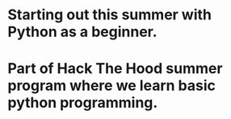 # Starting out this summer with Python as a beginner.
# Part of Hack The Hood summer program where we learn basic python programming.
